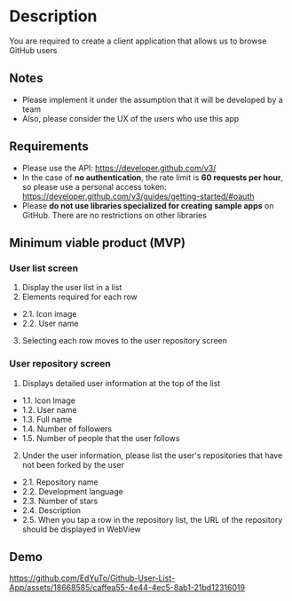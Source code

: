 # Description

You are required to create a client application that allows us to browse GitHub users

## Notes
* Please implement it under the assumption that it will be developed by a team
* Also, please consider the UX of the users who use this app


## Requirements
* Please use the API: https://developer.github.com/v3/
* In the case of **no authentication**, the rate limit is **60 requests per hour**, so please use a personal access token: https://developer.github.com/v3/guides/getting-started/#oauth
* Please **do not use libraries specialized for creating sample apps** on GitHub. There are no restrictions on other libraries


## Minimum viable product (MVP)
### User list screen
1. Display the user list in a list
2. Elements required for each row
- 2.1. Icon image
- 2.2. User name
3. Selecting each row moves to the user repository screen

### User repository screen
1. Displays detailed user information at the top of the list
- 1.1. Icon Image
- 1.2. User name
- 1.3. Full name
- 1.4. Number of followers
- 1.5. Number of people that the user follows
2. Under the user information, please list the user's repositories that have not been forked by the user
- 2.1. Repository name
- 2.2. Development language
- 2.3. Number of stars
- 2.4. Description
- 2.5. When you tap a row in the repository list, the URL of the repository should be displayed in WebView

## Demo


https://github.com/EdYuTo/Github-User-List-App/assets/18668585/caffea55-4e44-4ec5-8ab1-21bd12316019


